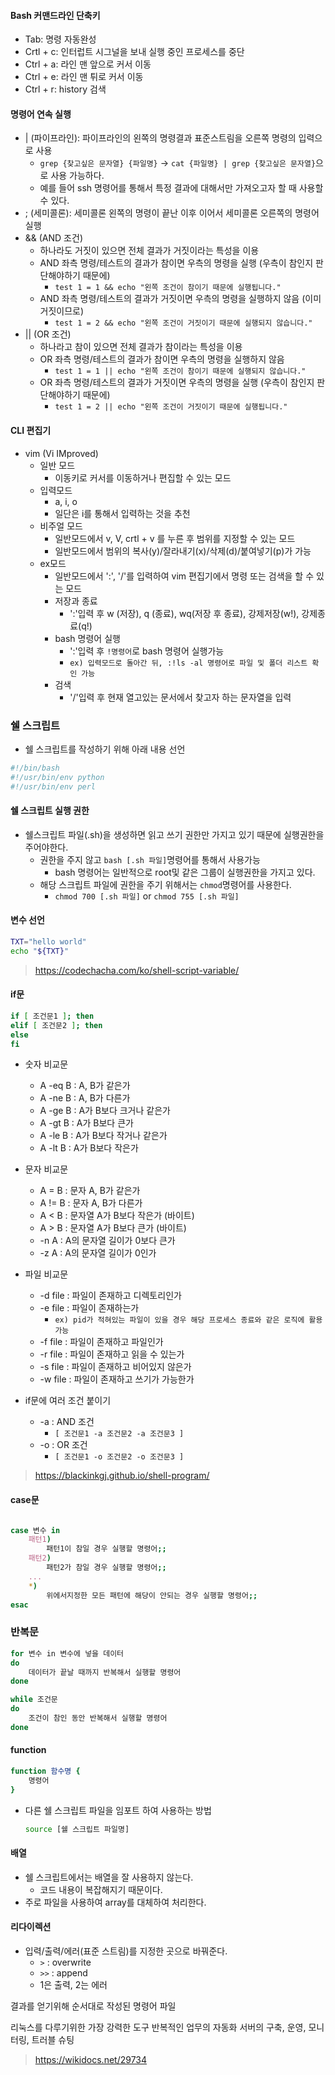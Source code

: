 
#### Bash 커맨드라인 단축키
- Tab: 명령 자동완성
- Crtl + c: 인터럽트 시그널을 보내 실행 중인 프로세스를 중단
- Ctrl + a: 라인 맨 앞으로 커서 이동
- Ctrl + e: 라인 맨 튀로 커서 이동
- Ctrl + r: history 검색

#### 명령어 연속 실행
- | (파이프라인): 파이프라인의 왼쪽의 명령결과 표준스트림을 오른쪽 명령의 입력으로 사용
  - `grep {찾고싶은 문자열} {파일명}` -> `cat {파일명} | grep {찾고싶은 문자열}`으로 사용 가능하다.
  - 예를 들어 ssh 명령어를 통해서 특정 결과에 대해서만 가져오고자 할 때 사용할 수 있다.
- ; (세미콜론): 세미콜론 왼쪽의 명령이 끝난 이후 이어서 세미콜론 오른쪽의 명령어 실행
- && (AND 조건)
  - 하나라도 거짓이 있으면 전체 결과가 거짓이라는 특성을 이용
  - AND 좌측 명령/테스트의 결과가 참이면 우측의 명령을 실행 (우측이 참인지 판단해야하기 때문에)
    - `test 1 = 1 && echo "왼쪽 조건이 참이기 때문에 실행됩니다."`
  - AND 좌측 명령/테스트의 결과가 거짓이면 우측의 명령을 실행하지 않음 (이미 거짓이므로)
    - `test 1 = 2 && echo "왼쪽 조건이 거짓이기 때문에 실행되지 않습니다."`
- || (OR 조건)
  - 하나라고 참이 있으면 전체 결과가 참이라는 특성을 이용
  - OR 좌측 명령/테스트의 결과가 참이면 우측의 명령을 실행하지 않음
    - `test 1 = 1 || echo "왼쪽 조건이 참이기 때문에 실행되지 않습니다."`
  - OR 좌측 명령/테스트의 결과가 거짓이면 우측의 명령을 실행 (우측이 참인지 판단해야하기 때문에) 
    - `test 1 = 2 || echo "왼쪽 조건이 거짓이기 때문에 실행됩니다."`


#### CLI 편집기

- vim (Vi IMproved)
  - 일반 모드
    - 이동키로 커서를 이동하거나 편집할 수 있는 모드
  - 입력모드
    - a, i, o
    - 일단은 i를 통해서 입력하는 것을 추천
  - 비주얼 모드
    - 일반모드에서 v, V, crtl + v 를 누른 후 범위를 지정할 수 있는 모드
    - 일반모드에서 범위의 복사(y)/잘라내기(x)/삭제(d)/붙여넣기(p)가 가능
  - ex모드
    - 일반모드에서 ':', '/'를 입력하여 vim 편집기에서 명령 또는 검색을 할 수 있는 모드
    - 저장과 종료
      - ':'입력 후 w (저장), q (종료), wq(저장 후 종료), 강제저장(w!), 강제종료(q!)
    - bash 명령어 실행
      - ':'입력 후 `!명령어`로 bash 명령어 실행가능
      - `ex) 입력모드로 돌아간 뒤, :!ls -al 명령어로 파일 및 폴더 리스트 확인 가능`
    - 검색
      - '/'입력 후 현재 열고있는 문서에서 찾고자 하는 문자열을 입력


### 쉘 스크립트

- 쉘 스크립트를 작성하기 위해 아래 내용 선언
```sh
#!/bin/bash
#!/usr/bin/env python
#!/usr/bin/env perl
```

#### 쉘 스크립트 실행 권한
- 쉘스크립트 파일(.sh)을 생성하면 읽고 쓰기 권한만 가지고 있기 때문에 실행권한을 주어야한다.
  - 권한을 주지 않고 `bash [.sh 파일]`명령어를 통해서 사용가능
    - bash 명령어는 일반적으로 root및 같은 그룹이 실행권한을 가지고 있다.
  - 해당 스크립트 파일에 권한을 주기 위해서는 `chmod`명령어를 사용한다.
    - `chmod 700 [.sh 파일]` or `chmod 755 [.sh 파일]`

#### 변수 선언
```sh
TXT="hello world"
echo "${TXT}"
```
> https://codechacha.com/ko/shell-script-variable/

#### if문

```sh
if [ 조건문1 ]; then
elif [ 조건문2 ]; then
else
fi
```
- 숫자 비교문
  - A -eq B : A, B가 같은가
  - A -ne B	: A, B가 다른가
  - A -ge B	: A가 B보다 크거나 같은가
  - A -gt B	: A가 B보다 큰가
  - A -le B	: A가 B보다 작거나 같은가
  - A -lt B	: A가 B보다 작은가

- 문자 비교문
  - A = B : 문자 A, B가 같은가
  - A != B : 문자 A, B가 다른가
  - A < B : 문자열 A가 B보다 작은가 (바이트)
  - A > B : 문자열 A가 B보다 큰가 (바이트)
  - -n A : A의 문자열 길이가 0보다 큰가
  - -z A : A의 문자열 길이가 0인가

- 파일 비교문
  - -d file : 파일이 존재하고 디렉토리인가
  - -e file : 파일이 존재하는가
    - `ex) pid가 적혀있는 파일이 있을 경우 해당 프로세스 종료와 같은 로직에 활용 가능`
  - -f file : 파일이 존재하고 파일인가
  - -r file : 파일이 존재하고 읽을 수 있는가
  - -s file : 파일이 존재하고 비어있지 않은가
  - -w file : 파일이 존재하고 쓰기가 가능한가

- if문에 여러 조건 붙이기
  - -a : AND 조건
    - `[ 조건문1 -a 조건문2 -a 조건문3 ]`
  - -o : OR 조건
    - `[ 조건문1 -o 조건문2 -o 조건문3 ]`


> https://blackinkgj.github.io/shell-program/


#### case문
```sh

case 변수 in
    패턴1)
        패턴1이 참일 경우 실행할 명령어;;
    패턴2)
        패턴2가 참일 경우 실행할 명령어;;
    ...
    *)
        위에서지정한 모든 패턴에 해당이 안되는 경우 실행할 명령어;;
esac
```

### 반복문

```sh
for 변수 in 변수에 넣을 데이터
do
    데이터가 끝날 때까지 반복해서 실행할 명령어
done

while 조건문
do
    조건이 참인 동안 반복해서 실행할 명령어
done
```

#### function

```sh
function 함수명 {
    명령어
}
```

- 다른 쉘 스크립트 파일을 임포트 하여 사용하는 방법
    ```sh
    source [쉘 스크립트 파일명]
    ```

#### 배열
- 쉘 스크립트에서는 배열을 잘 사용하지 않는다.
  - 코드 내용이 복잡해지기 때문이다.
- 주로 파일을 사용하여 array를 대체하여 처리한다.


#### 리다이렉션
- 입력/출력/에러(표준 스트림)를 지정한 곳으로 바꿔준다.
  - `>` : overwrite
  - `>>` : append
  - 1은 출력, 2는 에러

결과를 얻기위해 순서대로 작성된 명령어 파일

리눅스를 다루기위한 가장 강력한 도구
반복적인 업무의 자동화
서버의 구축, 운영, 모니터링, 트러블 슈팅

> https://wikidocs.net/29734